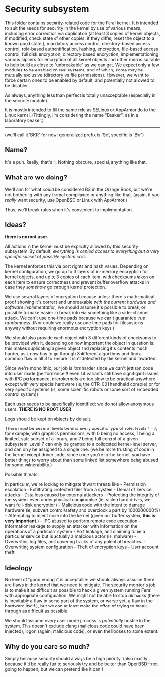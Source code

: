 # Security subsystem
This folder contains security-related code for the Feral kernel.
It is intended to suit the needs for security in the kernel by
use of various means, including error correction via duplication 
(at least 3 copies of kernel objects, if modified, check state of other copies: 
if they differ, reset the object to a known good state.),
mandatory access control, directory-based access control, role-based
authentification, hashing, encryption, file-based access control,
full disk encryption, directory-based encryption, implementationing various ciphers 
for encryption of all kernel objects and other means suitable to help build as close 
to "unbreakable" as we can get. We expect only a few modules to be enabled on
real systems, and of which, some may be mutually exclusive (directory vs file permissions).
However, we want to force certain ones to be enabled by default, and potentially not allowed
to be disabled.

As always, anything less than perfect is totally unacceptable (especially in the security module).

It is mostly intended to fill the same role as SELinux or AppArmor do to the Linux kernel.
(Fittingly, I'm considering the name "Beaker", as in a laboratory beaker.)


___

(we'll call it 'BKR' for now: generalized prefix is 'Se', specific is 'Bkr')


## Name?
It's a pun.
Really, that's it.
Nothing obscure, special, anything like that.


## What are we doing?
We'll aim for what *could* be considered B3 in the Orange Book,
but we're not bothering with any formal compliance or anything like that.
(again, if you *really* want security, use OpenBSD or Linux with AppArmor.)

Thus, we'll break rules when it's convenient to implementation.

## Ideas?
**there is no root user.**

All actions in the kernel must be explicitly allowed
by this security subsystem. By default, *everything is
denied access to everything but a very specific subset of 
possible system calls.*

The kernel enforces this via port rights and hash values.
Depending on kernel configuration, we go up to
3 layers of in-memory encryption for kernel objects,
and up to 3 copies of each item, with checksums taken
on each item to ensure correctness and prevent buffer
overflow attacks in case they *somehow* go through
kernel protection.

We use several layers of encryption because unless there's
mathematical proof showing it's correct and unbreakable
*with the current hardware and software implementation*,
we should assume it's possible to break, or possible to
make easier to break into via something like a side-channel
attack. We can't use one-time pads because we can't
guarantee *true randomness*. (Nor could we really use
one time pads for filesystems anyway without requiring enormous
encryption keys.)

We should also provide each object with 3 different kinds of
checksums to be provided with it, depending on how
important the object in question is: this makes duplicating
a given object and replacing it's contents much harder, as it
now has to go through 3 different algorithms and find a common
flaw in all 3 to ensure it isn't detected by the kernel and thwarted.

Since we're monolithic, our job is *lots* harder since we can't jettison code
into user mode (performance!!! even L4 variants still have signifigant issues
with IPC performance, microkernels are too slow to be practical anywhere
except with very special hardware (ie, the CTR-001 handheld console) or for 
very specific systems (ie, some scientific robots or some sort of embedded control 
system))

Each user needs to be specifically identified:
we do not allow anonymous users.
**THERE IS NO ROOT USER**

Logs should be kept on objects by default.

There must be several levels behind every specific type of
role: levels 1 - 7, for example, with graphics permissions,
with 0 being no access, 1 being a limited, safe subset of a library, 
and 7 being full control of a given subsystem. Level 7 can only be
granted to a collocated kernel-level server, and can only be assigned
to a single one. (we be more trusting of code in the kernel except driver
code, since once you're in the kernel, you have better things to worry
about than some linked list somewhere being abused for some vulnerability.)

Possible threats:

In particular, we're looking to mitigate/thwart threats like
	- Permission escalation
	- Exfiltrating protected files from a system
	- Denial of Service attacks
	- Data loss caused by external attackers
	- Protecting the integrity of the system, even under physical compromise (ie, stolen hard drives, we want full-disk encryption)
	- Malicious code with the intent to damage hardware (ie, subvert control/safety and overclock a part by 1000000000%)
	- Attempting to inject code into the kernel (given our buffer system, __this is very important__.)
	- IPC abused to perform remote code execution
	- Information leakage to supply an attacker with information on the operations of a particular system
	- Port leakage, and claiming to be a particular service but is actually a malicious actor (ie, malware)
	- Overwriting log files, and covering tracks of any potential breaches.
	- Overwriting system configuration
	- Theft of encryption keys
	- User account theft
	
## Ideology
No level of "good enough" is acceptable: we should always assume there are flaws in the kernel that we need to mitigate.
The security monitor's job is to make it as difficult as possible to hack a given system running Feral with appropriate configuration.
We might not be able to stop *all* hacks (there is inevitably a flaw in some part of the system, or worse yet, a flaw in the hardware itself.),
but we can at least make the effort of trying to break through as difficult as possible.

We should assume *every* user mode process is *potentially* hostile to the system.
This doesn't exclude clang (malicious code could have been injected), logon (again, malicious code), or even the liboses to some extent.


## Why do you care so much?
Simply because security should always be a high priority.
(also mostly because it'd be really fun to seriously try and be better than OpenBSD--not going to happen,
but we can pretend like it can!)
